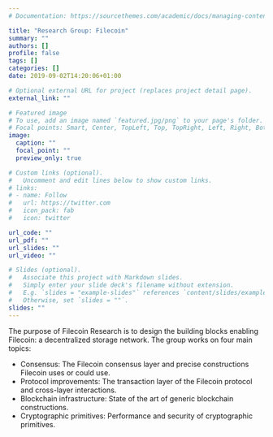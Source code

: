 ```yaml
---
# Documentation: https://sourcethemes.com/academic/docs/managing-content/

title: "Research Group: Filecoin"
summary: ""
authors: []
profile: false
tags: []
categories: []
date: 2019-09-02T14:20:06+01:00

# Optional external URL for project (replaces project detail page).
external_link: ""

# Featured image
# To use, add an image named `featured.jpg/png` to your page's folder.
# Focal points: Smart, Center, TopLeft, Top, TopRight, Left, Right, BottomLeft, Bottom, BottomRight.
image:
  caption: ""
  focal_point: ""
  preview_only: true

# Custom links (optional).
#   Uncomment and edit lines below to show custom links.
# links:
# - name: Follow
#   url: https://twitter.com
#   icon_pack: fab
#   icon: twitter

url_code: ""
url_pdf: ""
url_slides: ""
url_video: ""

# Slides (optional).
#   Associate this project with Markdown slides.
#   Simply enter your slide deck's filename without extension.
#   E.g. `slides = "example-slides"` references `content/slides/example-slides.md`.
#   Otherwise, set `slides = ""`.
slides: ""
---
```


The purpose of Filecoin Research is to design the building blocks enabling Filecoin: a decentralized storage network. The group works on four main topics:

 - Consensus: The Filecoin consensus layer and precise constructions Filecoin uses or could use.
 - Protocol improvements: The transaction layer of the Filecoin protocol and cross-layer interactions.
 - Blockchain infrastructure: State of the art of generic blockchain constructions.
 - Cryptographic primitives: Performance and security of cryptographic primitives.
